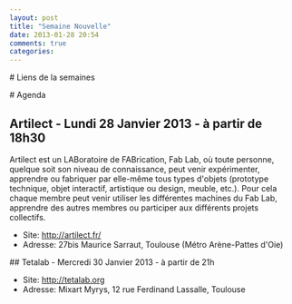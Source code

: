 ```yaml
---
layout: post
title: "Semaine Nouvelle"
date: 2013-01-28 20:54
comments: true
categories: 
---
```


# Liens de la semaines

# Agenda

## Artilect - Lundi 28 Janvier 2013 - à partir de 18h30

Artilect est un LABoratoire de FABrication, Fab Lab, où toute personne, quelque soit son niveau de connaissance, peut venir expérimenter, apprendre ou fabriquer par elle-même tous types d'objets (prototype technique, objet interactif, artistique ou design, meuble, etc.). Pour cela chaque membre peut venir utiliser les différentes machines du Fab Lab, apprendre des autres membres ou participer aux différents projets collectifs.

* Site: http://artilect.fr/
* Adresse: 27bis Maurice Sarraut, Toulouse (Métro Arène-Pattes d'Oie)

## Tetalab - Mercredi 30 Janvier 2013 - à partir de 21h

* Site: http://tetalab.org
* Adresse: Mixart Myrys, 12 rue Ferdinand Lassalle, Toulouse
